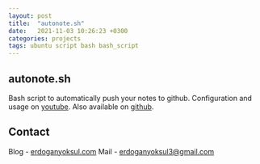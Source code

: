 ```yaml
---
layout: post
title:  "autonote.sh"
date:   2021-11-03 10:26:23 +0300
categories: projects
tags: ubuntu script bash bash_script
---
```

## autonote.sh
Bash script to automatically push your notes to github. Configuration and usage on [youtube](https://www.youtube.com/watch?v=3x0NBIHnO4s). Also available on [github](https://www.github.com/eredotpkfr/autonote.sh).
## Contact
Blog - [erdoganyoksul.com](https://www.erdoganyoksul.com)
Mail - erdoganyoksul3@gmail.com
